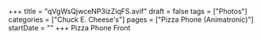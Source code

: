 +++
title = "qVgWsQjwceNP3izZiqFS.avif"
draft = false
tags = ["Photos"]
categories = ["Chuck E. Cheese's"]
pages = ["Pizza Phone (Animatronic)"]
startDate = ""
+++
Pizza Phone Front
